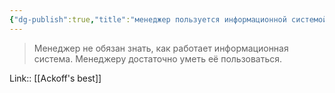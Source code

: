 ```yaml
---
{"dg-publish":true,"title":"менеджер пользуется информационной системой","tags":["quotes"],"date":"2023-02-02T09:43:15+04:00","modified_at":"2023-05-09T18:02:57+04:00","alias":"менеджер пользуется информационной системой","permalink":"/quotes/202302020943/","dgPassFrontmatter":true}
---
```



> Менеджер не обязан знать, как работает информационная система. Менеджеру достаточно уметь её пользоваться.

Link:: [[Ackoff's best]]
